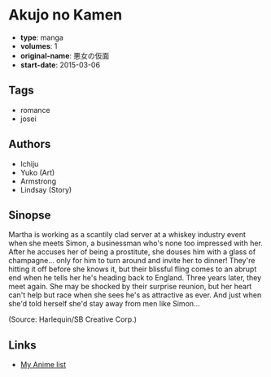 # Akujo no Kamen

-   **type**: manga
-   **volumes**: 1
-   **original-name**: 悪女の仮面
-   **start-date**: 2015-03-06

## Tags

-   romance
-   josei

## Authors

-   Ichiju
-   Yuko (Art)
-   Armstrong
-   Lindsay (Story)

## Sinopse

Martha is working as a scantily clad server at a whiskey industry event when she meets Simon, a businessman who's none too impressed with her. After he accuses her of being a prostitute, she douses him with a glass of champagne... only for him to turn around and invite her to dinner! They're hitting it off before she knows it, but their blissful fling comes to an abrupt end when he tells her he's heading back to England. Three years later, they meet again. She may be shocked by their surprise reunion, but her heart can't help but race when she sees he's as attractive as ever. And just when she'd told herself she'd stay away from men like Simon...

(Source: Harlequin/SB Creative Corp.)

## Links

-   [My Anime list](https://myanimelist.net/manga/113382/Akujo_no_Kamen)
